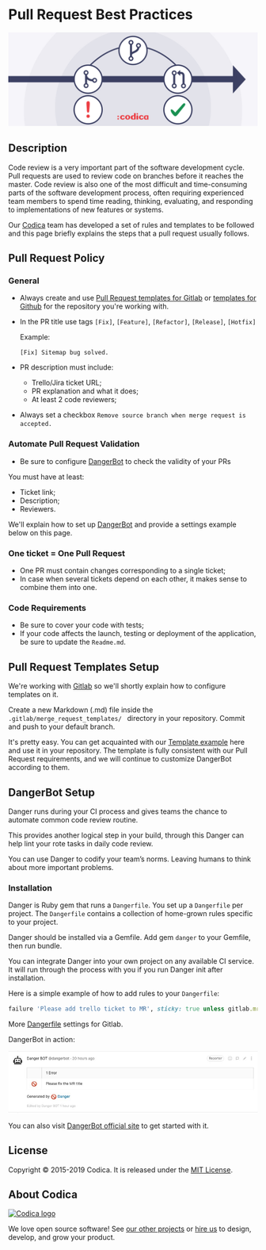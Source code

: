 # Pull Request Best Practices

![Pull Request](images/pull-request.jpg)

## Description

Code review is a very important part of the software development cycle. Pull requests are used to review code on branches before it reaches the master. Code review is also one of the most difficult and time-consuming parts of the software development process, often requiring experienced team members to spend time reading, thinking, evaluating, and responding to implementations of new features or systems.

Our [Codica](https://github.com/codica2) team has developed a set of rules and templates to be followed and this page briefly explains the steps that a pull request usually follows.

## Pull Request Policy

### General

* Always create and use [Pull Request templates for Gitlab](https://docs.gitlab.com/ee/user/project/description_templates.html#creating-merge-request-templates) or [templates for Github](https://help.github.com/en/articles/creating-a-pull-request-template-for-your-repository) for the repository you're working with.
* In the PR title use tags `[Fix]`, `[Feature]`, `[Refactor]`, `[Release]`, `[Hotfix]`
  
  Example:

  ```text
  [Fix] Sitemap bug solved.
  ```

* PR description must include:
  * Trello/Jira ticket URL;
  * PR explanation and what it does;
  * At least 2 code reviewers;
* Always set a checkbox `Remove source branch when merge request is accepted.`

### Automate Pull Request Validation

* Be sure to configure [DangerBot](https://danger.systems/ruby/) to check the validity of your PRs

You must have at least:

* Ticket link;
* Description;
* Reviewers.

We'll explain how to set up [DangerBot](https://danger.systems/ruby/) and provide a settings example below on this page.

### One ticket = One Pull Request

* One PR must contain changes corresponding to a single ticket;
* In case when several tickets depend on each other, it makes sense to combine them into one.

### Code Requirements

* Be sure to cover your code with tests;
* If your code affects the launch, testing or deployment of the application, be sure to update the `Readme.md`.

## Pull Request Templates Setup

We're working with [Gitlab](https://about.gitlab.com/) so we'll shortly explain how to configure templates on it.

Create a new Markdown (.md) file inside the `.gitlab/merge_request_templates/ ` directory in your repository. Commit and push to your default branch.

It's pretty easy. You can get acquainted with our [Template example](.gitlab/merge_request_templates/Task.md) here and use it in your repository. The template is fully consistent with our Pull Request requirements, and we will continue to customize DangerBot according to them. 

## DangerBot Setup

Danger runs during your CI process and gives teams the chance to automate common code review routine.

This provides another logical step in your build, through this Danger can help lint your rote tasks in daily code review.

You can use Danger to codify your team’s norms. Leaving humans to think about more important problems.

### Installation

Danger is Ruby gem that runs a `Dangerfile`. You set up a `Dangerfile` per project. The `Dangerfile` contains a collection of home-grown rules specific to your project.

Danger should be installed via a Gemfile. Add gem `danger` to your Gemfile, then run bundle.

You can integrate Danger into your own project on any available CI service. It will run through the process with you if you run Danger init after installation.

Here is a simple example of how to add rules to your `Dangerfile`:

```ruby
failure 'Please add trello ticket to MR', sticky: true unless gitlab.mr_body.include?('https://trello.com/c/')
```

More [Dangerfile](Dangerfile) settings for Gitlab.

DangerBot in action:

![danger-bot](images/danger-bot-example.jpg)

You can also visit [DangerBot official site](https://danger.systems/guides/getting_started.html) to get started with it.

## License

Copyright © 2015-2019 Codica. It is released under the [MIT License](https://opensource.org/licenses/MIT).

## About Codica

[![Codica logo](https://www.codica.com/assets/images/logo/logo.svg)](https://www.codica.com)

We love open source software! See [our other projects](https://github.com/codica2) or [hire us](https://www.codica.com/) to design, develop, and grow your product.